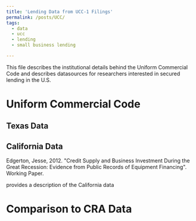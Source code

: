 ```yaml
---
title: 'Lending Data from UCC-1 Filings'
permalink: /posts/UCC/
tags:
  - data
  - ucc
  - lending
  - small business lending

---
```


This file describes the institutional details behind the Uniform Commercial Code and describes datasources for researchers interested in secured lending in the U.S.


Uniform Commercial Code 
======



Texas Data
------

California Data
------

Edgerton, Jesse, 2012. "Credit Supply and Business Investment During the Great Recession: 
Evidence from Public Records of Equipment Financing". Working Paper.

provides a description of the California data 


Comparison to CRA Data
=========
